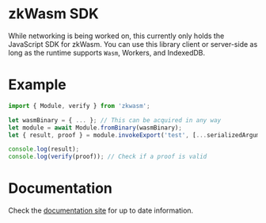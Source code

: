 # zkWasm SDK

While networking is being worked on, this currently only holds the JavaScript SDK for zkWasm. You can use this library client or server-side as long as the runtime supports `Wasm`, Workers, and IndexedDB.

# Example

```js
import { Module, verify } from 'zkwasm';

let wasmBinary = { ... }; // This can be acquired in any way
let module = await Module.fromBinary(wasmBinary);
let { result, proof } = module.invokeExport('test', [...serializedArguments]);

console.log(result);
console.log(verify(proof)); // Check if a proof is valid
```

# Documentation

Check the [documentation site](https://nanozk.com/docs/zkwasm) for up to date information.
